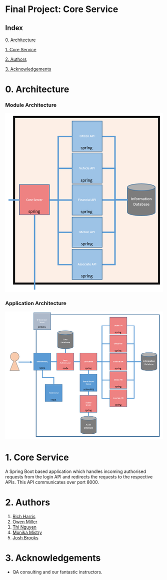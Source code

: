 # Final Project: Core Service

## Index
[0. Architecture](#arch)
   
[1. Core Service](#service)

[2. Authors](#auth)

[3. Acknowledgements](#ack)

<a name="arch"></a>
# 0. Architecture

### Module Architecture

![Module Architecture](/Documentation/Architecture/Modules/Core.PNG)

### Application Architecture

![Application Architecture](/Documentation/Architecture/Application.PNG)

<a name="service"></a>
# 1. Core Service

A Spring Boot based application which handles incoming authorised requests from the login API and redirects the requests to the respective APIs. This API communicates over port 8000.

<a name="auth"></a>
# 2. Authors

1. [Rich Harris](https://github.com/RJHarrisUK "Rich's GitHub")
2. [Owen Miller](https://github.com/biomiller "Owen's GitHub")
3. [Thi Nguyen](https://github.com/thi6 "Thi's GitHub")
4. [Monika Mistry](https://github.com/Monika-Mistry "Monika's GitHub")
5. [Josh Brooks](https://github.com/jjbrooks251 "Josh's Github")

<a name="ack"></a>
# 3. Acknowledgements

* QA consulting and our fantastic instructors.
